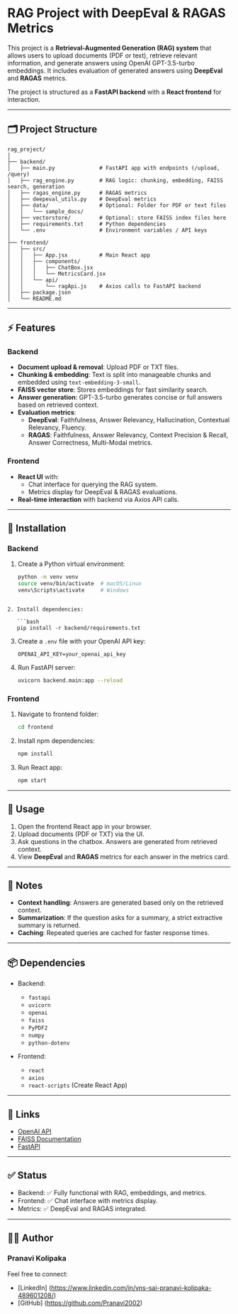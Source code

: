 # RAG Project with DeepEval & RAGAS Metrics

This project is a **Retrieval-Augmented Generation (RAG) system** that allows users to upload documents (PDF or text), retrieve relevant information, and generate answers using OpenAI GPT-3.5-turbo embeddings. It includes evaluation of generated answers using **DeepEval** and **RAGAS** metrics.  

The project is structured as a **FastAPI backend** with a **React frontend** for interaction.

---

## 🗂 Project Structure

```
rag_project/
│
├── backend/
│   ├── main.py              # FastAPI app with endpoints (/upload, /query)
│   ├── rag_engine.py        # RAG logic: chunking, embedding, FAISS search, generation
│   ├── ragas_engine.py      # RAGAS metrics
│   ├── deepeval_utils.py    # DeepEval metrics
│   ├── data/                # Optional: Folder for PDF or text files
│   │   └── sample_docs/
│   ├── vectorstore/         # Optional: store FAISS index files here
│   ├── requirements.txt     # Python dependencies
│   └── .env                 # Environment variables / API keys
│
├── frontend/
│   ├── src/
│   │   ├── App.jsx          # Main React app
│   │   ├── components/
│   │   │   ├── ChatBox.jsx
│   │   │   └── MetricsCard.jsx
│   │   └── api/
│   │       └── ragApi.js    # Axios calls to FastAPI backend
│   ├── package.json
│   └── README.md

```

---

## ⚡ Features

### Backend
- **Document upload & removal**: Upload PDF or TXT files.
- **Chunking & embedding**: Text is split into manageable chunks and embedded using `text-embedding-3-small`.
- **FAISS vector store**: Stores embeddings for fast similarity search.
- **Answer generation**: GPT-3.5-turbo generates concise or full answers based on retrieved context.
- **Evaluation metrics**:
  - **DeepEval**: Faithfulness, Answer Relevancy, Hallucination, Contextual Relevancy, Fluency.
  - **RAGAS**: Faithfulness, Answer Relevancy, Context Precision & Recall, Answer Correctness, Multi-Modal metrics.

### Frontend
- **React UI** with:
  - Chat interface for querying the RAG system.
  - Metrics display for DeepEval & RAGAS evaluations.
- **Real-time interaction** with backend via Axios API calls.

---

## 🚀 Installation

### Backend
1. Create a Python virtual environment:

   ```bash
   python -m venv venv
   source venv/bin/activate  # macOS/Linux
   venv\Scripts\activate     # Windows
```

2. Install dependencies:

   ```bash
   pip install -r backend/requirements.txt
   ```
3. Create a `.env` file with your OpenAI API key:

   ```
   OPENAI_API_KEY=your_openai_api_key
   ```
4. Run FastAPI server:

   ```bash
   uvicorn backend.main:app --reload
   ```

### Frontend

1. Navigate to frontend folder:

   ```bash
   cd frontend
   ```
2. Install npm dependencies:

   ```bash
   npm install
   ```
3. Run React app:

   ```bash
   npm start
   ```

---

## 🧩 Usage

1. Open the frontend React app in your browser.
2. Upload documents (PDF or TXT) via the UI.
3. Ask questions in the chatbox. Answers are generated from retrieved context.
4. View **DeepEval** and **RAGAS** metrics for each answer in the metrics card.

---

## 📝 Notes

* **Context handling**: Answers are generated based only on the retrieved context.
* **Summarization**: If the question asks for a summary, a strict extractive summary is returned.
* **Caching**: Repeated queries are cached for faster response times.

---

## 📦 Dependencies

* Backend:

  * `fastapi`
  * `uvicorn`
  * `openai`
  * `faiss`
  * `PyPDF2`
  * `numpy`
  * `python-dotenv`
* Frontend:

  * `react`
  * `axios`
  * `react-scripts` (Create React App)

---

## 🔗 Links

* [OpenAI API](https://platform.openai.com/)
* [FAISS Documentation](https://faiss.ai/)
* [FastAPI](https://fastapi.tiangolo.com/)

---

## ✅ Status

* Backend: ✅ Fully functional with RAG, embeddings, and metrics.
* Frontend: ✅ Chat interface with metrics display.
* Metrics: ✅ DeepEval and RAGAS integrated.

---

## 👩‍💻 Author
### Pranavi Kolipaka
Feel free to connect: 
- [LinkedIn] (https://www.linkedin.com/in/vns-sai-pranavi-kolipaka-489601208/) 
- [GitHub] (https://github.com/Pranavi2002)